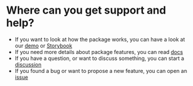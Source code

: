# Where can you get support and help?

- If you want to look at how the package works, you can have a look at our [demo](https://codesandbox.io/s/react-router-scroll-to-top-n1mg3) or [Storybook](https://dimazuien.github.io/react-router-scroll-to-top)
- If you need more details about package features, you can read [docs](https://github.com/dimazuien/react-router-scroll-to-top/blob/main/docs/index.md)
- If you have a question, or want to discuss something, you can start a [discussion](https://github.com/dimazuien/react-router-scroll-to-top/discussions)
- If you found a bug or want to propose a new feature, you can open an [issue](https://github.com/dimazuien/react-router-scroll-to-top/issues)
